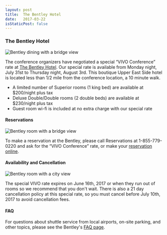```yaml
---
layout: post
title:  The Bentley Hotel
date:   2017-03-22
isStaticPost: false
---
```


### The Bentley Hotel

![Bentley dining with a bridge view](http://bentleyhotelnyc.com/wp-content/uploads/sites/3/2016/10/bentley-hotel-nyc-prime-bar-and-restaurant.jpg)

The conference organizers have negotiated a special “VIVO Conference” rate at [The Bentley Hotel](http://bentleyhotelnyc.com). Our special rate is available from Monday night, July 31st to Thursday night, August 3rd. This boutique Upper East Side hotel is located less than 1/2 mile from the conference location, a 10 minute walk.

 * A limited number of Superior rooms (1 king bed) are available at $200/night plus tax
 * Deluxe Double/Double rooms (2 double beds) are available at $230/night plus tax
 * Guest room wi-fi is included at no extra charge with our special rate

#### Reservations

![Bentley room with a bridge view](http://bentleyhotelnyc.com/wp-content/uploads/sites/3/2016/10/bentley-hotel-nyc-queensboro-bridge-view.jpg)

To make a reservation at the Bentley, please call Reservations at 1-855-779-0220 and ask for the “VIVO Conference” rate, or make your [reservation online](https://make-reservations.com/web/en/choose-room/BEN/2017-07-31/2017-08-03/VIVO/BEN/Bentley-Hotel).

#### Availability and Cancellation

![Bentley room with a city view](http://bentleyhotelnyc.com/wp-content/uploads/sites/3/2016/10/bentley-hotel-nyc-junior-suite-view.jpg)

The special VIVO rate expires on June 16th, 2017 or when they run out of rooms so we recommend that you don't wait. There is also a 21 day cancellation policy at this special rate, so you must cancel before July 10th, 2017 to avoid cancellation fees.

#### FAQ

For questions about shuttle service from local airports, on-site parking, and other topics, please see the Bentley's [FAQ page](http://bentleyhotelnyc.com/faq/).
